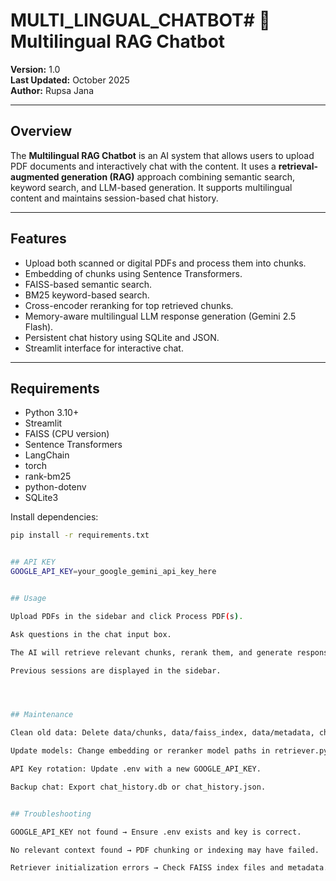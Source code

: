 # MULTI_LINGUAL_CHATBOT# 📄 Multilingual RAG Chatbot

**Version:** 1.0  
**Last Updated:** October 2025  
**Author:** Rupsa Jana

---

## Overview

The **Multilingual RAG Chatbot** is an AI system that allows users to upload PDF documents and interactively chat with the content. It uses a **retrieval-augmented generation (RAG)** approach combining semantic search, keyword search, and LLM-based generation. It supports multilingual content and maintains session-based chat history.

---

## Features

- Upload both scanned or digital PDFs and process them into chunks.
- Embedding of chunks using Sentence Transformers.
- FAISS-based semantic search.
- BM25 keyword-based search.
- Cross-encoder reranking for top retrieved chunks.
- Memory-aware multilingual LLM response generation (Gemini 2.5 Flash).
- Persistent chat history using SQLite and JSON.
- Streamlit interface for interactive chat.

---

## Requirements

- Python 3.10+
- Streamlit
- FAISS (CPU version)
- Sentence Transformers
- LangChain
- torch
- rank-bm25
- python-dotenv
- SQLite3

Install dependencies:

```bash
pip install -r requirements.txt


## API KEY
GOOGLE_API_KEY=your_google_gemini_api_key_here


## Usage

Upload PDFs in the sidebar and click Process PDF(s).

Ask questions in the chat input box.

The AI will retrieve relevant chunks, rerank them, and generate responses.

Previous sessions are displayed in the sidebar.




## Maintenance

Clean old data: Delete data/chunks, data/faiss_index, data/metadata, chat_history.db.

Update models: Change embedding or reranker model paths in retriever.py and reranker.py.

API Key rotation: Update .env with a new GOOGLE_API_KEY.

Backup chat: Export chat_history.db or chat_history.json.


## Troubleshooting

GOOGLE_API_KEY not found → Ensure .env exists and key is correct.

No relevant context found → PDF chunking or indexing may have failed.

Retriever initialization errors → Check FAISS index files and metadata.